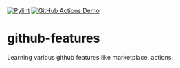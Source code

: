 [![Pylint](https://github.com/quickgrid/github-features/actions/workflows/pylint.yml/badge.svg)](https://github.com/quickgrid/github-features/actions/workflows/pylint.yml)
[![GitHub Actions Demo](https://github.com/quickgrid/github-features/actions/workflows/github-actions-demo.yml/badge.svg)](https://github.com/quickgrid/github-features/actions/workflows/github-actions-demo.yml)

# github-features
Learning various github features like marketplace, actions.
